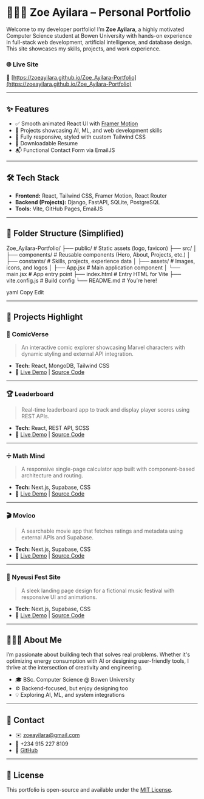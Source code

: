 # 👩🏽‍💻 Zoe Ayilara – Personal Portfolio

Welcome to my developer portfolio! I’m **Zoe Ayilara**, a highly motivated Computer Science student at Bowen University with hands-on experience in full-stack web development, artificial intelligence, and database design. This site showcases my skills, projects, and work experience.

### 🌐 Live Site  
🔗 [https://zoeayilara.github.io/Zoe_Ayilara-Portfolio](https://zoeayilara.github.io/Zoe_Ayilara-Portfolio)

---

## ✨ Features

- ✅ Smooth animated React UI with [Framer Motion](https://www.framer.com/motion/)
- 🧠 Projects showcasing AI, ML, and web development skills
- 🎨 Fully responsive, styled with custom Tailwind CSS
- 🧾 Downloadable Resume
- 📬 Functional Contact Form via EmailJS

---

## 🛠️ Tech Stack

- **Frontend:** React, Tailwind CSS, Framer Motion, React Router
- **Backend (Projects):** Django, FastAPI, SQLite, PostgreSQL
- **Tools:** Vite, GitHub Pages, EmailJS

---

## 📁 Folder Structure (Simplified)

Zoe_Ayilara-Portfolio/
├── public/ # Static assets (logo, favicon)
├── src/
│ ├── components/ # Reusable components (Hero, About, Projects, etc.)
│ ├── constants/ # Skills, projects, experience data
│ ├── assets/ # Images, icons, and logos
│ ├── App.jsx # Main application component
│ └── main.jsx # App entry point
├── index.html # Entry HTML for Vite
├── vite.config.js # Build config
└── README.md # You’re here!

yaml
Copy
Edit

---

## 🧠 Projects Highlight

### 🎨 ComicVerse
> An interactive comic explorer showcasing Marvel characters with dynamic styling and external API integration.

- **Tech:** React, MongoDB, Tailwind CSS  
- 🔗 [Live Demo](https://zoeayilara.github.io/ComicVerse/) | [Source Code](https://github.com/Zoeayilara/ComicVerse.git)

---

### 🏆 Leaderboard
> Real-time leaderboard app to track and display player scores using REST APIs.

- **Tech:** React, REST API, SCSS  
- 🔗 [Live Demo](https://zoeayilara.github.io/Leaderboard/') | [Source Code](https://github.com/Zoeayilara/Leaderboard.git)

---

### ➗ Math Mind
> A responsive single-page calculator app built with component-based architecture and routing.

- **Tech:** Next.js, Supabase, CSS  
- 🔗 [Live Demo](https://inspiring-medovik-37d3b3.netlify.app) | [Source Code](https://github.com/Zoeayilara/MathMind.git)

---

### 🎬 Movico
> A searchable movie app that fetches ratings and metadata using external APIs and Supabase.

- **Tech:** Next.js, Supabase, CSS  
- 🔗 [Live Demo](https://movie-metro.netlify.app) | [Source Code](https://github.com/Zoeayilara/Movico.git)

---

### 🎤 Nyeusi Fest Site
> A sleek landing page design for a fictional music festival with responsive UI and animations.

- **Tech:** Next.js, Supabase, CSS  
- 🔗 [Live Demo](https://zoeayilara.github.io/Nyeusi-Festival/) | [Source Code](https://github.com/Zoeayilara/Nyeusi-Festival.git)


---

## 🧑🏽‍💻 About Me

I’m passionate about building tech that solves real problems. Whether it's optimizing energy consumption with AI or designing user-friendly tools, I thrive at the intersection of creativity and engineering.

- 🎓 BSc. Computer Science @ Bowen University
- ⚙️ Backend-focused, but enjoy designing too
- 💡 Exploring AI, ML, and system integrations

---

## 📩 Contact

- ✉️ zoeayilara@gmail.com  
- 📱 +234 915 227 8109  
- 🔗 [GitHub](https://github.com/Zoeayilara)

---

## 📄 License

This portfolio is open-source and available under the [MIT License](LICENSE).
